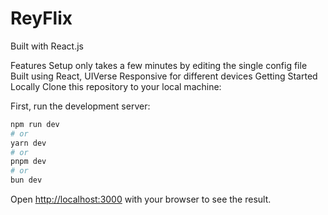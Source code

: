 # ReyFlix
Built with React.js

Features
Setup only takes a few minutes by editing the single config file
Built using React, UIVerse
Responsive for different devices
Getting Started Locally
Clone this repository to your local machine:



First, run the development server:

```bash
npm run dev
# or
yarn dev
# or
pnpm dev
# or
bun dev
```

Open [http://localhost:3000](http://localhost:3000) with your browser to see the result.
